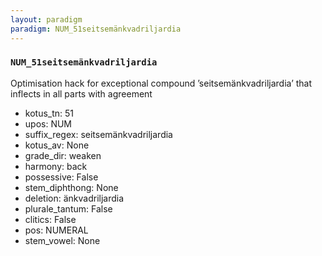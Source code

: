 ```yaml
---
layout: paradigm
paradigm: NUM_51seitsemänkvadriljardia
---
```

### ` NUM_51seitsemänkvadriljardia `

Optimisation hack for exceptional compound ’seitsemänkvadriljardia’ that inflects in all parts with agreement
* kotus_tn: 51
* upos: NUM
* suffix_regex: seitsemänkvadriljardia
* kotus_av: None
* grade_dir: weaken
* harmony: back
* possessive: False
* stem_diphthong: None
* deletion: änkvadriljardia
* plurale_tantum: False
* clitics: False
* pos: NUMERAL
* stem_vowel: None
